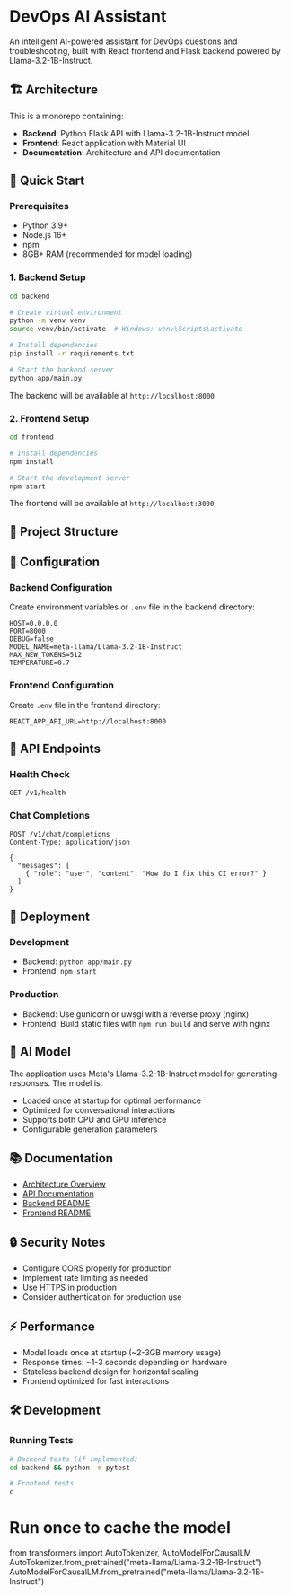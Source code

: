 # DevOps AI Assistant

An intelligent AI-powered assistant for DevOps questions and troubleshooting, built with React frontend and Flask backend powered by Llama-3.2-1B-Instruct.

## 🏗️ Architecture

This is a monorepo containing:

- **Backend**: Python Flask API with Llama-3.2-1B-Instruct model
- **Frontend**: React application with Material UI
- **Documentation**: Architecture and API documentation

## 🚀 Quick Start

### Prerequisites

- Python 3.9+
- Node.js 16+
- npm
- 8GB+ RAM (recommended for model loading)

### 1. Backend Setup

```bash
cd backend

# Create virtual environment
python -m venv venv
source venv/bin/activate  # Windows: venv\Scripts\activate

# Install dependencies
pip install -r requirements.txt

# Start the backend server
python app/main.py
```

The backend will be available at `http://localhost:8000`

### 2. Frontend Setup

```bash
cd frontend

# Install dependencies
npm install

# Start the development server
npm start
```

The frontend will be available at `http://localhost:3000`

## 📁 Project Structure 

## 🔧 Configuration

### Backend Configuration

Create environment variables or `.env` file in the backend directory:

```env
HOST=0.0.0.0
PORT=8000
DEBUG=false
MODEL_NAME=meta-llama/Llama-3.2-1B-Instruct
MAX_NEW_TOKENS=512
TEMPERATURE=0.7
```

### Frontend Configuration

Create `.env` file in the frontend directory:

```env
REACT_APP_API_URL=http://localhost:8000
```

## 🔄 API Endpoints

### Health Check
```
GET /v1/health
```

### Chat Completions
```
POST /v1/chat/completions
Content-Type: application/json

{
  "messages": [
    { "role": "user", "content": "How do I fix this CI error?" }
  ]
}
```

## 🚀 Deployment

### Development
- Backend: `python app/main.py`
- Frontend: `npm start`

### Production
- Backend: Use gunicorn or uwsgi with a reverse proxy (nginx)
- Frontend: Build static files with `npm run build` and serve with nginx

## 🤖 AI Model

The application uses Meta's Llama-3.2-1B-Instruct model for generating responses. The model is:

- Loaded once at startup for optimal performance
- Optimized for conversational interactions
- Supports both CPU and GPU inference
- Configurable generation parameters

## 📚 Documentation

- [Architecture Overview](docs/architecture.md)
- [API Documentation](docs/api.md)
- [Backend README](backend/README.md)
- [Frontend README](frontend/README.md)

## 🔒 Security Notes

- Configure CORS properly for production
- Implement rate limiting as needed
- Use HTTPS in production
- Consider authentication for production use

## ⚡ Performance

- Model loads once at startup (~2-3GB memory usage)
- Response times: ~1-3 seconds depending on hardware
- Stateless backend design for horizontal scaling
- Frontend optimized for fast interactions

## 🛠️ Development

### Running Tests
```bash
# Backend tests (if implemented)
cd backend && python -m pytest

# Frontend tests
c 
```

# Run once to cache the model
from transformers import AutoTokenizer, AutoModelForCausalLM
AutoTokenizer.from_pretrained("meta-llama/Llama-3.2-1B-Instruct")
AutoModelForCausalLM.from_pretrained("meta-llama/Llama-3.2-1B-Instruct") 